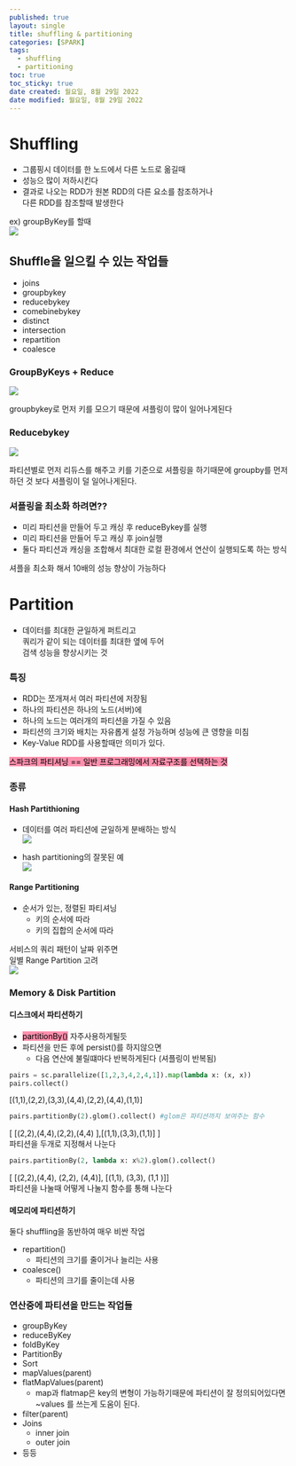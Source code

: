 ```yaml
---
published: true
layout: single
title: shuffling & partitioning
categories: [SPARK]
tags:
  - shuffling
  - partitioning
toc: true
toc_sticky: true
date created: 월요일, 8월 29일 2022
date modified: 월요일, 8월 29일 2022
---
```


# Shuffling
- 그룹핑시 데이터를 한 노드에서 다른 노드로 옮길때
- 성능으 많이 저하시킨다
- 결과로 나오는 RDD가 원본 RDD의 다른 요소를 참조하거나  
  다른 RDD를 참조할때 발생한다

ex) groupByKey를 할때  
![](https://raw.githubusercontent.com/Cloudblack/Forpicture/image//img/20220829160350.png)

## Shuffle을 일으킬 수 있는 작업들
- joins
- groupbykey
- reducebykey
- comebinebykey
- distinct
- intersection
- repartition
- coalesce

### GroupByKeys + Reduce
![](https://raw.githubusercontent.com/Cloudblack/Forpicture/image//img/20220829160714.png)

groupbykey로 먼저 키를 모으기 때문에 셔플링이 많이 일어나게된다

### Reducebykey
![](https://raw.githubusercontent.com/Cloudblack/Forpicture/image//img/20220829160929.png)

파티션별로 먼저 리듀스를 해주고 키를 기준으로 셔플링을 하기때문에 groupby를 먼저 하던 것 보다 셔플링이 덜 일어나게된다.

### 셔플링을 최소화 하려면??
- 미리 파티션을 만들어 두고 캐싱 후 reduceBykey를 실행
- 미리 파티션을 만들어 두고 캐싱 후 join실행
- 둘다 파티션과 캐싱을 조합해서 최대한 로컬 환경에서 연산이 실행되도록 하는 방식

셔플을 최소화 해서 10배의 성능 향상이 가능하다

# Partition
- 데이터를 최대한 균일하게 퍼트리고  
  쿼리가 같이 되는 데이터를 최대한 옆에 두어  
  검색 성능을 향상시키는 것

### 특징
- RDD는 쪼개져서 여러 파티션에 저장됨
- 하나의 파티션은 하나의 노드(서버)에
- 하나의 노드는 여러개의 파티션을 가질 수 있음
- 파티션의 크기와 배치는 자유롭게 설정 가능하며 성능에 큰 영향을 미침
- Key-Value RDD를 사용할때만 의미가 있다.

<mark style="background: #FF5582A6;">스파크의 파티셔닝 == 일반 프로그래밍에서 자료구조를 선택하는 것</mark>

### 종류

#### Hash Partithioning
- 데이터를 여러 파티션에 균일하게 분배하는 방식  
![](https://raw.githubusercontent.com/Cloudblack/Forpicture/image//img/20220829162501.png)

- hash partitioning의 잘못된 예  
![](https://raw.githubusercontent.com/Cloudblack/Forpicture/image//img/20220829162543.png)

#### Range Partitioning
- 순서가 있는, 정렬된 파티셔닝
	- 키의 순서에 따라
	- 키의 집합의 순서에 따라

서비스의 쿼리 패턴이 날짜 위주면  
일별 Range Partition 고려  
![](https://raw.githubusercontent.com/Cloudblack/Forpicture/image//img/20220829162653.png)

### Memory & Disk Partition

#### 디스크에서 파티션하기
- <mark style="background: #FF5582A6;">partitionBy()</mark> 자주사용하게될듯
- 파티션을 만든 후에 persist()를 하지않으면
	- 다음 연산에 불릴떄마다 반복하게된다 (셔플링이 반복됨)

``` python
pairs = sc.parallelize([1,2,3,4,2,4,1]).map(lambda x: (x, x))
pairs.collect()
```

[(1,1),(2,2),(3,3),(4,4),(2,2),(4,4),(1,1)]

``` python
pairs.partitionBy(2).glom().collect() #glom은 파티션까지 보여주는 함수
```

[ [(2,2),(4,4),(2,2),(4,4) ],[(1,1),(3,3),(1,1)] ]  
파티션을 두개로 지정해서 나눈다

``` python
pairs.partitionBy(2, lambda x: x%2).glom().collect()
```

[ [(2,2),(4,4), (2,2), (4,4)], [(1,1), (3,3), (1,1 )]]  
파티션을 나눌때 어떻게 나눌지 함수를 통해 나눈다

#### 메모리에 파티션하기
둘다 shuffling을 동반하여 매우 비싼 작업
- repartition()
	- 파티션의 크기를 줄이거나 늘리는 사용
- coalesce()
	- 파티션의 크기를 줄이는데 사용

### 연산중에 파티션을 만드는 작업들
- groupByKey
- reduceByKey
- foldByKey
- PartitionBy
- Sort
- mapValues(parent)
- flatMapValues(parent)
	- map과 flatmap은 key의 변형이 가능하기때문에 파티션이 잘 정의되어있다면 ~values 를 쓰는게 도움이 된다.
- filter(parent)
- Joins
	- inner join
	- outer join
- 등등
